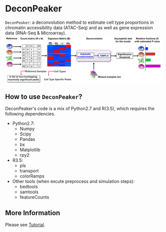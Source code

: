 DeconPeaker
===================================================

`DeconPeaker`: a deconvolution method to estimate cell type proportions in chromatin accessibility data (ATAC-Seq) and as well as gene expression data (RNA-Seq & Microarray).
![DeconPeaker\_pipeline](pipeline.png)

How to use `DeconPeaker`?
---------------------
DeconPeaker's code is a mix of Python2.7 and R(3.5), which requires the following dependencies.
* Python2.7:
	* Numpy
	* Scipy
	* Pandas
	* bx
	* Matplotlib
	* rpy2
* R3.5:
	* pls
	* transport
	* colorRamps
* Other tools (when excute preprocess and simulation steps):
	* bedtools
	* samtools
	* featureCounts

More Information
--------------------
Please see [Tutorial](http://xuranw.github.io/DeconPeaker/articles/DeconPeaker.html).
